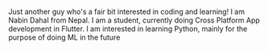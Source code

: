 Just another guy who's a fair bit interested in coding and learning! 
I am Nabin Dahal from Nepal. I am a student, currently doing Cross Platform App development in Flutter. 
I am interested in learning Python, mainly for the purpose of doing ML in the future
